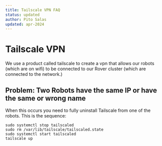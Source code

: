 ```yaml
---
title: Tailscale VPN FAQ
status: updated
author: Pito Salas
updated: apr-2024
---
```

# Tailscale VPN

We use a product called tailscale to create a vpn that allows our robots (which are on wifi) to be connected to our Rover cluster (which are connected to the network.) 

## Problem: Two Robots have the same IP or have the same or wrong name

When this occurs you need to fully uninstall Tailscale from one of the robots. This is the sequence:

```
sudo systemctl stop tailscaled
sudo rm /var/lib/tailscale/tailscaled.state
sudo systemctl start tailscaled
tailscale up
```
